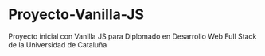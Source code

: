 # Proyecto-Vanilla-JS
Proyecto inicial con Vanilla JS para Diplomado en Desarrollo Web Full Stack de la Universidad de Cataluña
